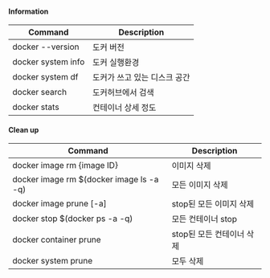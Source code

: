 #### Information

| Command            | Description                  |
| ------------------ | ---------------------------- |
| docker --version   | 도커 버전                    |
| docker system info | 도커 실행환경                |
| docker system df   | 도커가 쓰고 있는 디스크 공간 |
| docker search      | 도커허브에서 검색            |
| docker stats       | 컨테이너 상세 정도           |



#### Clean up

| Command                                  | Description               |
| ---------------------------------------- | ------------------------- |
| docker image rm {image ID}               | 이미지 삭제               |
| docker image rm $(docker image ls -a -q) | 모든 이미지 삭제          |
| docker image prune [-a]                  | stop된 모든 이미지 삭제   |
| docker stop $(docker ps -a -q)           | 모든 컨테이너 stop        |
| docker container prune                   | stop된 모든 컨테이너 삭제 |
| docker system prune                      | 모두 삭제                 |

